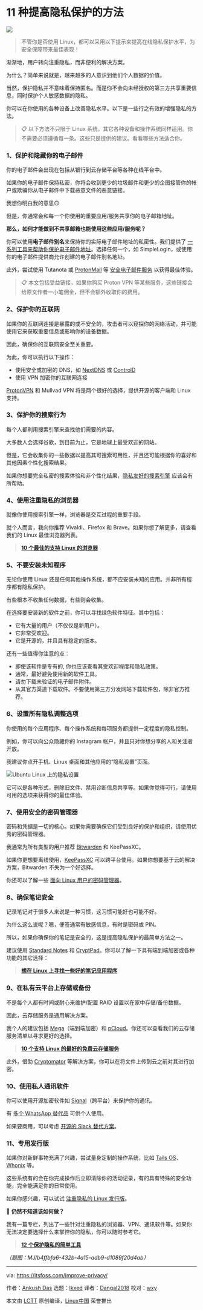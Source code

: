 [#]: subject: "11 Ways to Improve Your Privacy"
[#]: via: "https://itsfoss.com/improve-privacy/"
[#]: author: "Ankush Das https://itsfoss.com/author/ankush/"
[#]: collector: "lkxed"
[#]: translator: "Dangal2018"
[#]: reviewer: "wxy"
[#]: publisher: " "
[#]: url: " "

11 种提高隐私保护的方法
======

![][0]

> 不管你是否使用 Linux，都可以采用以下提示来提高在线隐私保护水平，为安全保障带来最佳表现！

渐渐地，用户转向注重隐私，而非便利的解决方案。

为什么？简单来说就是，越来越多的人意识到他们个人数据的价值。

当然，保护隐私并不意味着保持匿名。而是你不会向未经授权的第三方共享重要信息，同时保护个人敏感数据的隐私。

你可以在你使用的各种设备上改善隐私水平。以下是一些行之有效的增强隐私的方法。

> 📋 以下方法不只限于 Linux 系统，其它各种设备和操作系统同样适用。你不需要必须遵循每一条。这些只是提供的建议。看看哪些方法适合你。

### 1、保护和隐藏你的电子邮件

你的电子邮件会出现在包括从银行到云存储平台等各种在线平台中。

如果你的电子邮件保持私密，你将会收到更少的垃圾邮件和更少的企图接管你的帐户或欺骗你从电子邮件中下载恶意文件的恶意链接。

我想你明白我的意思🙃

但是，你通常会和每一个你使用的重要应用/服务共享你的电子邮箱地址。

**那么，如何才能做到不共享邮箱也能使用这些应用/服务呢？**

你可以使用**电子邮件别名**来保持你的实际电子邮件地址的私密性。我们提供了 [一系列工具来帮助你保护电子邮件地址][1]。选择任何一个，如 SimpleLogin，或使用你的电子邮件提供商允许创建的电子邮件别名地址。

此外，尝试使用 Tutanota 或 [ProtonMail][3] 等 [安全电子邮件服务][2] 以获得最佳体验。

> 📋 本文包括受益链接，如果你购买 Proton VPN 等某些服务，这些链接会给原文作者一小笔佣金，但不会额外收取你的费用。

### 2、保护你的互联网

如果你的互联网连接是暴露的或不安全的，攻击者可以窥探你的网络活动，并可能使用它来获取重要信息或影响你的设备数据。

因此，确保你的互联网安全至关重要。

为此，你可以执行以下操作：

- 使用安全或加密的 DNS，如 [NextDNS][4] 或 [ControlD][5]
- 使用 VPN 加密你的互联网连接

[ProtonVPN][6] 和 Mullvad VPN 将是两个很好的选择，提供开源的客户端和 Linux 支持。

### 3、保护你的搜索行为

每个人都利用搜索引擎来查找他们需要的内容。

大多数人会选择谷歌，到目前为止，它是地球上最受欢迎的网站。

但是，它会收集你的一些数据以提高其可搜索可用性，并且还可能根据你的喜好和其他因素个性化搜索结果。

如果你想要完全私密的搜索体验和非个性化结果，[隐私友好的搜索引擎][7] 应该会有所帮助。

### 4、使用注重隐私的浏览器

就像你使用搜索引擎一样，浏览器是交互过程的重要手段。

就个人而言，我向你推荐 Vivaldi、Firefox 和 Brave。如果你想了解更多，请查看我们的 Linux 最佳浏览器列表。

> **[10 个最佳的支持 Linux 的浏览器][8]**

### 5、不要安装未知程序

无论你使用 Linux 还是任何其他操作系统，都不应安装未知的应用。并非所有程序都有隐私保护。

有些根本不收集任何数据，有些则会收集。

在选择要安装新的软件之前，你可以寻找绿色软件特征。其中包括：

- 它有大量的用户（不仅仅是新用户）。
- 它非常受欢迎。
- 它是开源的，并且具有稳定的版本。

还有一些值得你注意的点：

- 即使该软件是专有的, 你也应该查看其受欢迎程度和隐私政策。
- 通常，最好避免使用新的软件工具。
- 请勿下载未验证的电子邮件附件。
- 从其官方渠道下载软件。不要使用第三方分发网站下载软件包，除非官方推荐。

### 6、设置所有隐私调整选项

你使用的每个应用程序、每个操作系统和每项服务都提供一定程度的隐私控制。

例如，你可以向公众隐藏你的 Instagram 帐户，并且只对你想分享的人和关注者开放。

我建议你点开手机、Linux 桌面和其他应用的“隐私设置”页面。

![Ubuntu Linux 上的隐私设置][9]

它可以是各种形式，删除旧文件、禁用诊断信息共享等。如果你觉得可行，请使用可用的选项来获得你的最佳体验。

### 7、使用安全的密码管理器

密码和凭据是一切的核心。如果你需要确保它们受到良好的保护和组织，请使用优秀的密码管理器。

我通常为所有类型的用户推荐 [Bitwarden][10] 和 KeePassXC。

如果你更想要离线使用，[KeePassXC][11] 可以跨平台使用。如果你想要基于云的解决方案，Bitwarden 不失为一个好选择。

你还可以了解一些 [面向 Linux 用户的密码管理器][12]。

### 8、确保笔记安全

记录笔记对于很多人来说是一种习惯，这习惯可能好也可能不好。

为什么这么说呢？嗯，便签通常有敏感信息，有时是密码或 PIN。

所以，如果你确保你的笔记是安全的，这是提高隐私保护的最简单方法之一。

建议使用 [Standard Notes][13] 和 [CryptPad][14]。你可以了解一下具有端到端加密或各种功能的其它选择：

> **[想在 Linux 上寻找一些好的笔记应用程序][14a]**

### 9、在私有云平台上存储或备份

不是每个人都有时间或耐心来维护/配置 RAID 设置以在家中存储/备份数据。

因此，云存储服务是通用解决方案。

我个人的建议包括 [Mega][15]（端到端加密）和 [pCloud][16]。你还可以查看我们的云存储服务清单以寻求更好的选择。

> **[10 个支持 Linux 的最好的免费云存储服务][17]**

此外，借助 [Cryptomator][18] 等解决方案，你可以在将文件上传到云之前对其进行加密。

### 10、使用私人通讯软件

你可以使用开源加密软件如 [Signal][19]（跨平台）来保护你的通讯。

有 [多个 WhatsApp 替代品][20] 可供个人使用。

如果要商用，可以考虑 [开源的 Slack 替代方案][21]。

### 11、专用发行版

如果你对新鲜事物充满了兴趣，尝试量身定制的操作系统，比如 [Tails OS][22]、 [Whonix][23] 等。

这些系统有的会在你完成操作后立即清除你的活动记录，有的具有特殊的安全功能，完全能满足你的日常使用。

如果你感兴趣，可以试试 [注重隐私的 Linux 发行版][24]。

🤨 **仍然不知道该如何做？**

我有一篇专栏，列出了一些针对注重隐私的浏览器、VPN、通讯软件等。如果你无法决定要选择什么来掌控你的隐私，你可以随时参考它。

> **[12 个保护隐私的简单工具][24a]**

*（题图：MJ/b4ffbfa6-432b-4a15-adb9-d1089f20d4ab）*

--------------------------------------------------------------------------------

via: https://itsfoss.com/improve-privacy/

作者：[Ankush Das][a]
选题：[lkxed][b]
译者：[Dangal2018](https://github.com/Dangal2018)
校对：[wxy](https://github.com/wxy)

本文由 [LCTT](https://github.com/LCTT/TranslateProject) 原创编译，[Linux中国](https://linux.cn/) 荣誉推出

[a]: https://itsfoss.com/author/ankush/
[b]: https://github.com/lkxed/
[1]: https://itsfoss.com/protect-email-address/
[2]: https://itsfoss.com/secure-private-email-services/
[3]: https://itsfoss.click/protonmail?ref=itsfoss.com
[4]: https://nextdns.io/?ref=itsfoss.com
[5]: https://controld.com/?ref=itsfoss.com
[6]: https://go.getproton.me/aff_c?offer_id=10&aff_id=1173&ref=news.itsfoss.com
[7]: https://itsfoss.com/privacy-search-engines/
[8]: https://itsfoss.com/best-browsers-ubuntu-linux/
[9]: https://itsfoss.com/content/images/2023/04/ubuntu-privacy.png
[10]: https://bitwarden.com/?ref=itsfoss.com
[11]: https://keepassxc.org/?ref=itsfoss.com
[12]: https://itsfoss.com/password-managers-linux/
[13]: https://standardnotes.com/?ref=itsfoss.com
[14]: https://cryptpad.fr/?ref=itsfoss.com
[14a]: https://itsfoss.com/note-taking-apps-linux/
[15]: https://mega.nz/aff=cGWF0mqjBJ0?ref=itsfoss.com
[16]: https://partner.pcloud.com/r/1935?ref=itsfoss.com
[17]: https://itsfoss.com/cloud-services-linux/
[18]: https://cryptomator.org/?ref=itsfoss.com
[19]: https://www.signal.org/?ref=itsfoss.com
[20]: https://itsfoss.com/private-whatsapp-alternatives/
[21]: https://itsfoss.com/open-source-slack-alternative/
[22]: https://tails.boum.org/?ref=itsfoss.com
[23]: https://www.whonix.org/?ref=itsfoss.com
[24]: https://itsfoss.com/privacy-focused-linux-distributions/
[24a]: https://itsfoss.com/privacy-tools
[0]: https://img.linux.net.cn/data/attachment/album/202305/09/174056muoc1kxod3o8i3ou.png